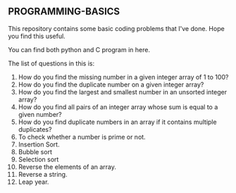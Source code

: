 ## PROGRAMMING-BASICS
This repository contains some basic coding problems that I've done. Hope you find this useful.

You can find both python and C  program in here.

The list of questions in this is:

1. How do you find the missing number in a given integer array of 1 to 100?
2. How do you find the duplicate number on a given integer array?
3. How do you find the largest and smallest number in an unsorted integer array?
4. How do you find all pairs of an integer array whose sum is equal to a given number?
5. How do you find duplicate numbers in an array if it contains multiple duplicates?
6. To check whether a number is prime or not.
7. Insertion Sort.
8. Bubble sort
9. Selection sort
10. Reverse the elements of an array.
11. Reverse a string.
12. Leap year.
